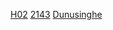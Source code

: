  [H02](https://github.com/duland94/2143-OOP-dunusinghe/tree/master/Assignments/H02)
 [2143](https://github.com/duland94/2143-OOP-dunusinghe/tree/master/Assignments/H02)
 [Dunusinghe](https://github.com/duland94/2143-OOP-dunusinghe/tree/master/Assignments/H02)
